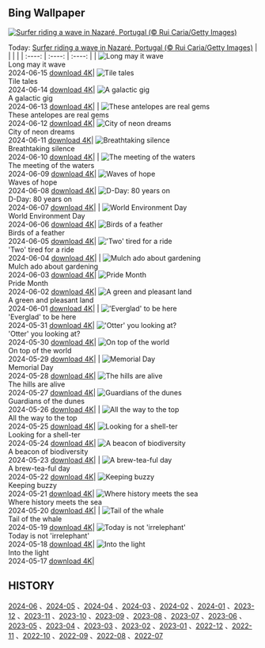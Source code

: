## Bing Wallpaper
[![Surfer riding a wave in Nazaré, Portugal (© Rui Caria/Getty Images)](https://cn.bing.com/th?id=OHR.NazareWave_EN-US9510827848_UHD.jpg&w=1000)](https://cn.bing.com/th?id=OHR.NazareWave_EN-US9510827848_UHD.jpg&pid=hp&w=3840&h=2160&rs=1&c=4)

Today: [Surfer riding a wave in Nazaré, Portugal (© Rui Caria/Getty Images)](https://cn.bing.com/th?id=OHR.NazareWave_EN-US9510827848_UHD.jpg&pid=hp&w=3840&h=2160&rs=1&c=4)
  |      |      |      |
| :----: | :----: | :----: |
| ![Long may it wave](https://cn.bing.com/th?id=OHR.FlagsDC_EN-US9363778856_UHD.jpg&pid=hp&w=384&h=216&rs=1&c=4) <br/> Long may it wave <br/> 2024-06-15  [download 4K](https://cn.bing.com/th?id=OHR.FlagsDC_EN-US9363778856_UHD.jpg&pid=hp&w=3840&h=2160&rs=1&c=4)| ![Tile tales](https://cn.bing.com/th?id=OHR.RegistanUzbekistan_EN-US7287760362_UHD.jpg&pid=hp&w=384&h=216&rs=1&c=4) <br/> Tile tales <br/> 2024-06-14  [download 4K](https://cn.bing.com/th?id=OHR.RegistanUzbekistan_EN-US7287760362_UHD.jpg&pid=hp&w=3840&h=2160&rs=1&c=4)| ![A galactic gig](https://cn.bing.com/th?id=OHR.BigBendMilkyWay_EN-US7213876995_UHD.jpg&pid=hp&w=384&h=216&rs=1&c=4) <br/> A galactic gig <br/> 2024-06-13  [download 4K](https://cn.bing.com/th?id=OHR.BigBendMilkyWay_EN-US7213876995_UHD.jpg&pid=hp&w=3840&h=2160&rs=1&c=4)|
| ![These antelopes are real gems](https://cn.bing.com/th?id=OHR.GemsbokBotswana_EN-US7126985499_UHD.jpg&pid=hp&w=384&h=216&rs=1&c=4) <br/> These antelopes are real gems <br/> 2024-06-12  [download 4K](https://cn.bing.com/th?id=OHR.GemsbokBotswana_EN-US7126985499_UHD.jpg&pid=hp&w=3840&h=2160&rs=1&c=4)| ![City of neon dreams](https://cn.bing.com/th?id=OHR.OsakaNight_EN-US7022302235_UHD.jpg&pid=hp&w=384&h=216&rs=1&c=4) <br/> City of neon dreams <br/> 2024-06-11  [download 4K](https://cn.bing.com/th?id=OHR.OsakaNight_EN-US7022302235_UHD.jpg&pid=hp&w=3840&h=2160&rs=1&c=4)| ![Breathtaking silence](https://cn.bing.com/th?id=OHR.BardenasBiosphere_EN-US6936891495_UHD.jpg&pid=hp&w=384&h=216&rs=1&c=4) <br/> Breathtaking silence <br/> 2024-06-10  [download 4K](https://cn.bing.com/th?id=OHR.BardenasBiosphere_EN-US6936891495_UHD.jpg&pid=hp&w=3840&h=2160&rs=1&c=4)|
| ![The meeting of the waters](https://cn.bing.com/th?id=OHR.KillikRiverAlaska_EN-US6860539516_UHD.jpg&pid=hp&w=384&h=216&rs=1&c=4) <br/> The meeting of the waters <br/> 2024-06-09  [download 4K](https://cn.bing.com/th?id=OHR.KillikRiverAlaska_EN-US6860539516_UHD.jpg&pid=hp&w=3840&h=2160&rs=1&c=4)| ![Waves of hope](https://cn.bing.com/th?id=OHR.HumpbackFamily_EN-US6789097648_UHD.jpg&pid=hp&w=384&h=216&rs=1&c=4) <br/> Waves of hope <br/> 2024-06-08  [download 4K](https://cn.bing.com/th?id=OHR.HumpbackFamily_EN-US6789097648_UHD.jpg&pid=hp&w=3840&h=2160&rs=1&c=4)| ![D-Day: 80 years on](https://cn.bing.com/th?id=OHR.LesBravesNormandy_EN-US6707866678_UHD.jpg&pid=hp&w=384&h=216&rs=1&c=4) <br/> D-Day: 80 years on <br/> 2024-06-07  [download 4K](https://cn.bing.com/th?id=OHR.LesBravesNormandy_EN-US6707866678_UHD.jpg&pid=hp&w=3840&h=2160&rs=1&c=4)|
| ![World Environment Day](https://cn.bing.com/th?id=OHR.MadagascarRiver_EN-US6642458773_UHD.jpg&pid=hp&w=384&h=216&rs=1&c=4) <br/> World Environment Day <br/> 2024-06-06  [download 4K](https://cn.bing.com/th?id=OHR.MadagascarRiver_EN-US6642458773_UHD.jpg&pid=hp&w=3840&h=2160&rs=1&c=4)| ![Birds of a feather](https://cn.bing.com/th?id=OHR.ChestnutBeeEater_EN-US6538566329_UHD.jpg&pid=hp&w=384&h=216&rs=1&c=4) <br/> Birds of a feather <br/> 2024-06-05  [download 4K](https://cn.bing.com/th?id=OHR.ChestnutBeeEater_EN-US6538566329_UHD.jpg&pid=hp&w=3840&h=2160&rs=1&c=4)| !['Two' tired for a ride](https://cn.bing.com/th?id=OHR.CopenhagenBicycles_EN-US6431027482_UHD.jpg&pid=hp&w=384&h=216&rs=1&c=4) <br/> 'Two' tired for a ride <br/> 2024-06-04  [download 4K](https://cn.bing.com/th?id=OHR.CopenhagenBicycles_EN-US6431027482_UHD.jpg&pid=hp&w=3840&h=2160&rs=1&c=4)|
| ![Mulch ado about gardening](https://cn.bing.com/th?id=OHR.GardenWeek_EN-US6333815527_UHD.jpg&pid=hp&w=384&h=216&rs=1&c=4) <br/> Mulch ado about gardening <br/> 2024-06-03  [download 4K](https://cn.bing.com/th?id=OHR.GardenWeek_EN-US6333815527_UHD.jpg&pid=hp&w=3840&h=2160&rs=1&c=4)| ![Pride Month](https://cn.bing.com/th?id=OHR.PrideMonthSF_EN-US6251373281_UHD.jpg&pid=hp&w=384&h=216&rs=1&c=4) <br/> Pride Month <br/> 2024-06-02  [download 4K](https://cn.bing.com/th?id=OHR.PrideMonthSF_EN-US6251373281_UHD.jpg&pid=hp&w=3840&h=2160&rs=1&c=4)| ![A green and pleasant land](https://cn.bing.com/th?id=OHR.YorkshireDalesNP_EN-US6104560581_UHD.jpg&pid=hp&w=384&h=216&rs=1&c=4) <br/> A green and pleasant land <br/> 2024-06-01  [download 4K](https://cn.bing.com/th?id=OHR.YorkshireDalesNP_EN-US6104560581_UHD.jpg&pid=hp&w=3840&h=2160&rs=1&c=4)|
| !['Everglad' to be here](https://cn.bing.com/th?id=OHR.Everglades90th_EN-US5663293086_UHD.jpg&pid=hp&w=384&h=216&rs=1&c=4) <br/> 'Everglad' to be here <br/> 2024-05-31  [download 4K](https://cn.bing.com/th?id=OHR.Everglades90th_EN-US5663293086_UHD.jpg&pid=hp&w=3840&h=2160&rs=1&c=4)| !['Otter' you looking at?](https://cn.bing.com/th?id=OHR.MullOtter_EN-US5451978021_UHD.jpg&pid=hp&w=384&h=216&rs=1&c=4) <br/> 'Otter' you looking at? <br/> 2024-05-30  [download 4K](https://cn.bing.com/th?id=OHR.MullOtter_EN-US5451978021_UHD.jpg&pid=hp&w=3840&h=2160&rs=1&c=4)| ![On top of the world](https://cn.bing.com/th?id=OHR.MeteoraMonastery_EN-US5286293282_UHD.jpg&pid=hp&w=384&h=216&rs=1&c=4) <br/> On top of the world <br/> 2024-05-29  [download 4K](https://cn.bing.com/th?id=OHR.MeteoraMonastery_EN-US5286293282_UHD.jpg&pid=hp&w=3840&h=2160&rs=1&c=4)|
| ![Memorial Day](https://cn.bing.com/th?id=OHR.MemorialFlags_EN-US5086740860_UHD.jpg&pid=hp&w=384&h=216&rs=1&c=4) <br/> Memorial Day <br/> 2024-05-28  [download 4K](https://cn.bing.com/th?id=OHR.MemorialFlags_EN-US5086740860_UHD.jpg&pid=hp&w=3840&h=2160&rs=1&c=4)| ![The hills are alive](https://cn.bing.com/th?id=OHR.MethowWildflowers_EN-US4937353385_UHD.jpg&pid=hp&w=384&h=216&rs=1&c=4) <br/> The hills are alive <br/> 2024-05-27  [download 4K](https://cn.bing.com/th?id=OHR.MethowWildflowers_EN-US4937353385_UHD.jpg&pid=hp&w=3840&h=2160&rs=1&c=4)| ![Guardians of the dunes](https://cn.bing.com/th?id=OHR.MoroccoBenhaddou_EN-US4848616753_UHD.jpg&pid=hp&w=384&h=216&rs=1&c=4) <br/> Guardians of the dunes <br/> 2024-05-26  [download 4K](https://cn.bing.com/th?id=OHR.MoroccoBenhaddou_EN-US4848616753_UHD.jpg&pid=hp&w=3840&h=2160&rs=1&c=4)|
| ![All the way to the top](https://cn.bing.com/th?id=OHR.OrdesaNationalPark_EN-US4779461538_UHD.jpg&pid=hp&w=384&h=216&rs=1&c=4) <br/> All the way to the top <br/> 2024-05-25  [download 4K](https://cn.bing.com/th?id=OHR.OrdesaNationalPark_EN-US4779461538_UHD.jpg&pid=hp&w=3840&h=2160&rs=1&c=4)| ![Looking for a shell-ter](https://cn.bing.com/th?id=OHR.IndianStarTortoise_EN-US4160827746_UHD.jpg&pid=hp&w=384&h=216&rs=1&c=4) <br/> Looking for a shell-ter <br/> 2024-05-24  [download 4K](https://cn.bing.com/th?id=OHR.IndianStarTortoise_EN-US4160827746_UHD.jpg&pid=hp&w=3840&h=2160&rs=1&c=4)| ![A beacon of biodiversity](https://cn.bing.com/th?id=OHR.SnowGumTasmania_EN-US4058572259_UHD.jpg&pid=hp&w=384&h=216&rs=1&c=4) <br/> A beacon of biodiversity <br/> 2024-05-23  [download 4K](https://cn.bing.com/th?id=OHR.SnowGumTasmania_EN-US4058572259_UHD.jpg&pid=hp&w=3840&h=2160&rs=1&c=4)|
| ![A brew-tea-ful day](https://cn.bing.com/th?id=OHR.MalaysiaTea_EN-US3322214623_UHD.jpg&pid=hp&w=384&h=216&rs=1&c=4) <br/> A brew-tea-ful day <br/> 2024-05-22  [download 4K](https://cn.bing.com/th?id=OHR.MalaysiaTea_EN-US3322214623_UHD.jpg&pid=hp&w=3840&h=2160&rs=1&c=4)| ![Keeping buzzy](https://cn.bing.com/th?id=OHR.HoneycombBee_EN-US2941694554_UHD.jpg&pid=hp&w=384&h=216&rs=1&c=4) <br/> Keeping buzzy <br/> 2024-05-21  [download 4K](https://cn.bing.com/th?id=OHR.HoneycombBee_EN-US2941694554_UHD.jpg&pid=hp&w=3840&h=2160&rs=1&c=4)| ![Where history meets the sea](https://cn.bing.com/th?id=OHR.VernazzaItaly_EN-US2643430613_UHD.jpg&pid=hp&w=384&h=216&rs=1&c=4) <br/> Where history meets the sea <br/> 2024-05-20  [download 4K](https://cn.bing.com/th?id=OHR.VernazzaItaly_EN-US2643430613_UHD.jpg&pid=hp&w=3840&h=2160&rs=1&c=4)|
| ![Tail of the whale](https://cn.bing.com/th?id=OHR.MuseumWhale_EN-US2412212162_UHD.jpg&pid=hp&w=384&h=216&rs=1&c=4) <br/> Tail of the whale <br/> 2024-05-19  [download 4K](https://cn.bing.com/th?id=OHR.MuseumWhale_EN-US2412212162_UHD.jpg&pid=hp&w=3840&h=2160&rs=1&c=4)| ![Today is not 'irrelephant'](https://cn.bing.com/th?id=OHR.TarangireElephants_EN-US8865263185_UHD.jpg&pid=hp&w=384&h=216&rs=1&c=4) <br/> Today is not 'irrelephant' <br/> 2024-05-18  [download 4K](https://cn.bing.com/th?id=OHR.TarangireElephants_EN-US8865263185_UHD.jpg&pid=hp&w=3840&h=2160&rs=1&c=4)| ![Into the light](https://cn.bing.com/th?id=OHR.DayOfLight_EN-US1723401316_UHD.jpg&pid=hp&w=384&h=216&rs=1&c=4) <br/> Into the light <br/> 2024-05-17  [download 4K](https://cn.bing.com/th?id=OHR.DayOfLight_EN-US1723401316_UHD.jpg&pid=hp&w=3840&h=2160&rs=1&c=4)|

  
  ## HISTORY
  [2024-06](https://github.com/Underglaze-Blue/bingwallpaper/tree/main/archive/2024-06/) 、[2024-05](https://github.com/Underglaze-Blue/bingwallpaper/tree/main/archive/2024-05/) 、[2024-04](https://github.com/Underglaze-Blue/bingwallpaper/tree/main/archive/2024-04/) 、[2024-03](https://github.com/Underglaze-Blue/bingwallpaper/tree/main/archive/2024-03/) 、[2024-02](https://github.com/Underglaze-Blue/bingwallpaper/tree/main/archive/2024-02/) 、[2024-01](https://github.com/Underglaze-Blue/bingwallpaper/tree/main/archive/2024-01/) 、[2023-12](https://github.com/Underglaze-Blue/bingwallpaper/tree/main/archive/2023-12/) 、[2023-11](https://github.com/Underglaze-Blue/bingwallpaper/tree/main/archive/2023-11/) 、[2023-10](https://github.com/Underglaze-Blue/bingwallpaper/tree/main/archive/2023-10/) 、[2023-09](https://github.com/Underglaze-Blue/bingwallpaper/tree/main/archive/2023-09/) 、[2023-08](https://github.com/Underglaze-Blue/bingwallpaper/tree/main/archive/2023-08/) 、[2023-07](https://github.com/Underglaze-Blue/bingwallpaper/tree/main/archive/2023-07/) 、[2023-06](https://github.com/Underglaze-Blue/bingwallpaper/tree/main/archive/2023-06/) 、[2023-05](https://github.com/Underglaze-Blue/bingwallpaper/tree/main/archive/2023-05/) 、[2023-04](https://github.com/Underglaze-Blue/bingwallpaper/tree/main/archive/2023-04/) 、[2023-03](https://github.com/Underglaze-Blue/bingwallpaper/tree/main/archive/2023-03/) 、[2023-02](https://github.com/Underglaze-Blue/bingwallpaper/tree/main/archive/2023-02/) 、[2023-01](https://github.com/Underglaze-Blue/bingwallpaper/tree/main/archive/2023-01/) 、[2022-12](https://github.com/Underglaze-Blue/bingwallpaper/tree/main/archive/2022-12/) 、[2022-11](https://github.com/Underglaze-Blue/bingwallpaper/tree/main/archive/2022-11/) 、[2022-10](https://github.com/Underglaze-Blue/bingwallpaper/tree/main/archive/2022-10/) 、[2022-09](https://github.com/Underglaze-Blue/bingwallpaper/tree/main/archive/2022-09/) 、[2022-08](https://github.com/Underglaze-Blue/bingwallpaper/tree/main/archive/2022-08/) 、[2022-07](https://github.com/Underglaze-Blue/bingwallpaper/tree/main/archive/2022-07/) 